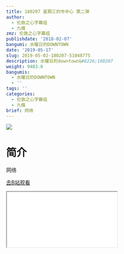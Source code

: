 ```yaml
---
title: 180207 星期三的市中心 第二弹
author:
  - 伦敦之心字幕组
  - 九條
zmz: 伦敦之心字幕组
publishdate: '2018-02-07'
bangumi: 水曜日的DOWNTOWN
date: '2019-05-17'
slug: 2019-05-02-180207-51048775
description: 水曜日的downtown&#8226;180207
weight: 9483.0
bangumis:
  - 水曜日的DOWNTOWN
  - ''
tags: ''
categories:
  - 伦敦之心字幕组
  - 九條
brief: 网络
---
```

![](https://raw.githubusercontent.com/tcgriffith/owaraisite/master/static/tmpimg/c935e8c8b07b16959beb3be7dfbb8c50b3b0d44d.jpg.480.jpg)
# 简介  
网络  

[去B站观看](https://www.bilibili.com/video/av51048775/)
<div class ="resp-container"><iframe class="testiframe" src="//player.bilibili.com/player.html?aid=51048775"", scrolling="no", allowfullscreen="true" > </iframe></div> 
